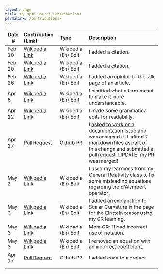 ```yaml
---
layout: page
title: My Open Source Contributions
permalink: /contributions/
---
```


<!--
Type of the contribution should be "Wikipedia edit", "OpenStreet Map feature", "Documentation", "Course website", "Blog",
"Browser Add-on", etc.

The description should include a brief summary of what you did.

The link should bring us to a public page that shows your contribution. 

Replace the first row with your own contribution. 

-->





| Date #       | Contribution (Link)  | Type  | Description |
|---|:---|:---|:---|
| Feb 10   | [Wikipedia Link](https://en.wikipedia.org/w/index.php?title=Continental_Europe&oldid=1071097643)    | Wikipedia (En) Edit    |   I added a citation.    |
| Feb 20   | [Wikipedia Link](https://en.wikipedia.org/w/index.php?title=List_of_operating_systems&oldid=1072902131)    | Wikipedia (En) Edit    |   I added a citation.    |
| Feb 26   | [Wikipedia Link](https://en.wikipedia.org/w/index.php?title=Talk:2022_Russian_invasion_of_Ukraine&oldid=1074155797)    | Wikipedia (En) Edit    |   I added an opinion to the talk page of an article.    |
| Apr 6   | [Wikipedia Link](https://en.wikipedia.org/w/index.php?title=Continental_Europe&oldid=1071097643)    | Wikipedia (En) Edit    |   I clarified what a term meant to make it more understandable.    |
| Apr 12   | [Wikipedia Link](https://en.wikipedia.org/w/index.php?title=Accona_Desert&oldid=1082386851)    | Wikipedia (En) Edit    |   I made some grammatical edits for readability.    |
Apr 17 | [Pull Request](https://github.com/mlflow/mlflow/pull/5707) | Github PR     |   I [asked to work on a documentation issue](https://github.com/mlflow/mlflow/issues/5697#issuecomment-1099457645) and was assigned it. I edited 7 markdown files as part of this change and submitted a pull request.  UPDATE: my PR was merged!  |
| May 2   | [Wikipedia Link](https://en.wikipedia.org/w/index.php?title=D%27Alembert_operator&oldid=1085867077)    | Wikipedia (En) Edit    |   I used my learnings from my General Relativity class to fix some misleading equations regarding the d'Alembert operator.    |
| May 3   | [Wikipedia Link](https://en.wikipedia.org/w/index.php?title=Einstein_tensor&oldid=1086006598)    | Wikipedia (En) Edit    |   I added an explanation for Scalar Curvature in the page for the Einstein tensor using my GR learning.    |
| May 3   | [Wikipedia Link](https://en.wikipedia.org/w/index.php?title=Scalar_curvature&oldid=1086008364)    | Wikipedia (En) Edit    |   More GR: I fixed incorrect use of notation.    |
| May 3   | [Wikipedia Link](https://en.wikipedia.org/w/index.php?title=Scalar_curvature&oldid=1086047549)    | Wikipedia (En) Edit    |   I removed an equation with an incorrect coefficient.  |
Apr 17 | [Pull Request](https://github.com/codinasion/codinasion-programme/pull/546) | Github PR     |   I added code to a project.  |
|     |     |     |      |
|     |     |     |      |
